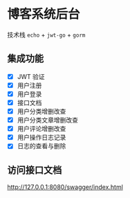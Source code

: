 # 博客系统后台

技术栈 `echo` + `jwt-go` + `gorm`

## 集成功能
- [x] JWT 验证
- [x] 用户注册
- [x] 用户登录
- [x] 接口文档
- [x] 用户分类增删改查
- [x] 用户分类文章增删改查
- [x] 用户评论增删改查
- [x] 用户操作日志记录
- [x] 日志的查看与删除

## 访问接口文档
http://127.0.0.1:8080/swagger/index.html
